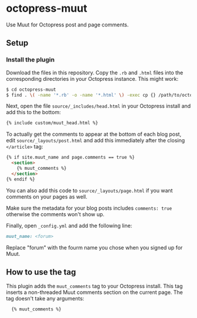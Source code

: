 octopress-muut
================

Use Muut for Octopress post and page comments.

## Setup

### Install the plugin

Download the files in this repository. Copy the `.rb` and `.html` files into the corresponding directories in your Octopress instance. This might work:

``` bash
$ cd octopress-muut
$ find . \( -name '*.rb' -o -name '*.html' \) -exec cp {} /path/to/octopress/{} \;
```

Next, open the file `source/_includes/head.html` in your Octopress install and add this to the bottom:

``` md
{% include custom/muut_head.html %} 
```

To actually get the comments to appear at the bottom of each blog post, edit `source/_layouts/post.html` and add this immediately after the closing `</article>` tag:

``` md
{% if site.muut_name and page.comments == true %}
  <section>
    {% muut_comments %}
  </section>
{% endif %}
```

You can also add this code to `source/_layouts/page.html` if you want comments on your pages as well.

Make sure the metadata for your blog posts includes `comments: true` otherwise the comments won't show up.

Finally, open `_config.yml` and add the following line:

``` md
muut_name: <forum>
```

Replace "forum" with the fourm name you chose when you signed up for Muut.

## How to use the tag

This plugin adds the `muut_comments` tag to your Octopress install. This tag inserts a non-threaded Muut comments section on the current page. The tag doesn't take any arguments:

``` md
  {% muut_comments %}
```
